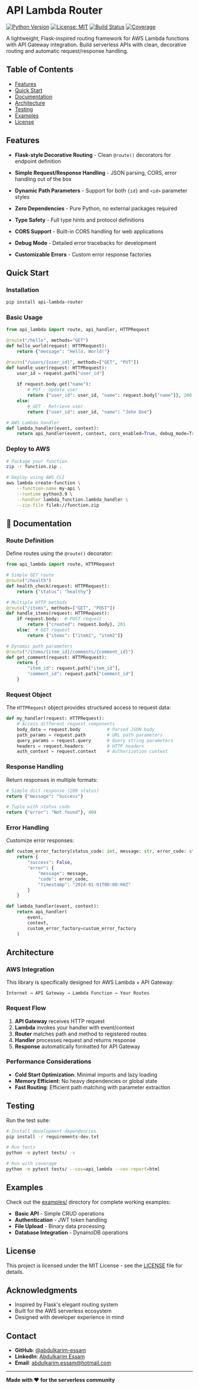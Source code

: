 # API Lambda Router 

[![Python Version](https://img.shields.io/badge/python-3.8%2B-blue.svg)](https://python.org)
[![License: MIT](https://img.shields.io/badge/License-MIT-yellow.svg)](https://opensource.org/licenses/MIT)
[![Build Status](https://img.shields.io/github/actions/workflow/status/abdulkarim-essam/api-lambda/ci.yml?branch=main)](https://github.com/abdulkarim-essam/api-lambda/actions)
[![Coverage](https://img.shields.io/codecov/c/github/abdulkarim-essam/api-lambda)](https://codecov.io/gh/abdulkarim-essam/api-lambda)

A lightweight, Flask-inspired routing framework for AWS Lambda functions with API Gateway integration. Build serverless APIs with clean, decorative routing and automatic request/response handling.


## Table of Contents
- [Features](#features)
- [Quick Start](#quick-start)
- [Documentation](#documentation)
- [Architecture](#architecture)
- [Testing](#testing)
- [Examples](#examples)
- [License](#license)

## Features

- **Flask-style Decorative Routing** - Clean `@route()` decorators for endpoint definition

- **Simple Request/Response Handling** - JSON parsing, CORS, error handling out of the box

- **Dynamic Path Parameters** - Support for both `{id}` and `<id>` parameter styles

- **Zero Dependencies** - Pure Python, no external packages required

- **Type Safety** - Full type hints and protocol definitions

- **CORS Support** - Built-in CORS handling for web applications

- **Debug Mode** - Detailed error tracebacks for development

- **Customizable Errors** - Custom error response factories

## Quick Start

### Installation

```bash
pip install api-lambda-router
```

### Basic Usage

```python
from api_lambda import route, api_handler, HTTPRequest

@route("/hello", methods="GET")
def hello_world(request: HTTPRequest):
    return {"message": "Hello, World!"}

@route("/users/{user_id}", methods=["GET", "PUT"])
def handle_user(request: HTTPRequest):
    user_id = request.path["user_id"]
    
    if request.body.get("name"):
        # PUT - Update user
        return {"user_id": user_id, "name": request.body["name"]}, 200
    else:
        # GET - Retrieve user
        return {"user_id": user_id, "name": "John Doe"}

# AWS Lambda handler
def lambda_handler(event, context):
    return api_handler(event, context, cors_enabled=True, debug_mode=True)
```

### Deploy to AWS

```bash
# Package your function
zip -r function.zip .

# Deploy using AWS CLI
aws lambda create-function \
    --function-name my-api \
    --runtime python3.9 \
    --handler lambda_function.lambda_handler \
    --zip-file fileb://function.zip
```

## 📖 Documentation

### Route Definition

Define routes using the `@route()` decorator:

```python
from api_lambda import route, HTTPRequest

# Simple GET route
@route("/health")
def health_check(request: HTTPRequest):
    return {"status": "healthy"}

# Multiple HTTP methods
@route("/items", methods=["GET", "POST"])
def handle_items(request: HTTPRequest):
    if request.body:  # POST request
        return {"created": request.body}, 201
    else:  # GET request
        return {"items": ["item1", "item2"]}

# Dynamic path parameters
@route("/items/{item_id}/comments/{comment_id}")
def get_comment(request: HTTPRequest):
    return {
        "item_id": request.path["item_id"],
        "comment_id": request.path["comment_id"]
    }
```

### Request Object

The `HTTPRequest` object provides structured access to request data:

```python
def my_handler(request: HTTPRequest):
    # Access different request components
    body_data = request.body          # Parsed JSON body
    path_params = request.path        # URL path parameters
    query_params = request.query      # Query string parameters
    headers = request.headers         # HTTP headers
    auth_context = request.context    # Authorization context
```

### Response Handling

Return responses in multiple formats:

```python
# Simple dict response (200 status)
return {"message": "Success"}

# Tuple with status code
return {"error": "Not found"}, 404
```

### Error Handling

Customize error responses:

```python
def custom_error_factory(status_code: int, message: str, error_code: str):
    return {
        "success": False,
        "error": {
            "message": message,
            "code": error_code,
            "timestamp": "2024-01-01T00:00:00Z"
        }
    }

def lambda_handler(event, context):
    return api_handler(
        event, 
        context,
        custom_error_factory=custom_error_factory
    )
```

## Architecture

### AWS Integration

This library is specifically designed for AWS Lambda + API Gateway:

```
Internet → API Gateway → Lambda Function → Your Routes
```

### Request Flow

1. **API Gateway** receives HTTP request
2. **Lambda** invokes your handler with event/context
3. **Router** matches path and method to registered routes
4. **Handler** processes request and returns response
5. **Response** automatically formatted for API Gateway

### Performance Considerations

- **Cold Start Optimization**: Minimal imports and lazy loading
- **Memory Efficient**: No heavy dependencies or global state
- **Fast Routing**: Efficient path matching with parameter extraction

## Testing

Run the test suite:

```bash
# Install development dependencies
pip install -r requirements-dev.txt

# Run tests
python -m pytest tests/ -v

# Run with coverage
python -m pytest tests/ --cov=api_lambda --cov-report=html
```

## Examples

Check out the [examples/](examples/) directory for complete working examples:

- **Basic API** - Simple CRUD operations
- **Authentication** - JWT token handling
- **File Upload** - Binary data processing
- **Database Integration** - DynamoDB operations

## License

This project is licensed under the MIT License - see the [LICENSE](LICENSE) file for details.

## Acknowledgments

- Inspired by Flask's elegant routing system
- Built for the AWS serverless ecosystem
- Designed with developer experience in mind

## Contact

- **GitHub**: [@abdulkarim-essam](https://github.com/abdulkarim-essam)
- **LinkedIn**: [Abdulkarim Essam](https://linkedin.com/in/abdulkarim-essam)
- **Email**: abdulkarim.essam@hotmail.com

---

**Made with ❤️ for the serverless community**